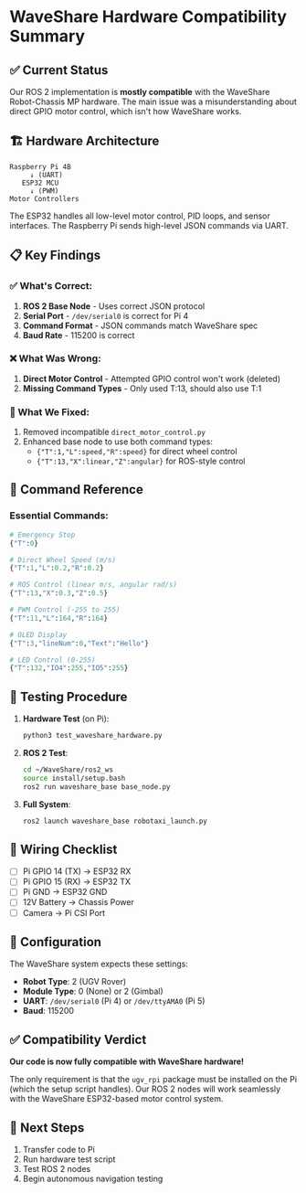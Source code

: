# WaveShare Hardware Compatibility Summary

## ✅ Current Status

Our ROS 2 implementation is **mostly compatible** with the WaveShare Robot-Chassis MP hardware. The main issue was a misunderstanding about direct GPIO motor control, which isn't how WaveShare works.

## 🏗️ Hardware Architecture

```
Raspberry Pi 4B
     ↓ (UART)
   ESP32 MCU
     ↓ (PWM)
Motor Controllers
```

The ESP32 handles all low-level motor control, PID loops, and sensor interfaces. The Raspberry Pi sends high-level JSON commands via UART.

## 📋 Key Findings

### ✅ What's Correct:
1. **ROS 2 Base Node** - Uses correct JSON protocol
2. **Serial Port** - `/dev/serial0` is correct for Pi 4
3. **Command Format** - JSON commands match WaveShare spec
4. **Baud Rate** - 115200 is correct

### ❌ What Was Wrong:
1. **Direct Motor Control** - Attempted GPIO control won't work (deleted)
2. **Missing Command Types** - Only used T:13, should also use T:1

### 🔧 What We Fixed:
1. Removed incompatible `direct_motor_control.py`
2. Enhanced base node to use both command types:
   - `{"T":1,"L":speed,"R":speed}` for direct wheel control
   - `{"T":13,"X":linear,"Z":angular}` for ROS-style control

## 📡 Command Reference

### Essential Commands:
```python
# Emergency Stop
{"T":0}

# Direct Wheel Speed (m/s)
{"T":1,"L":0.2,"R":0.2}

# ROS Control (linear m/s, angular rad/s)
{"T":13,"X":0.3,"Z":0.5}

# PWM Control (-255 to 255)
{"T":11,"L":164,"R":164}

# OLED Display
{"T":3,"lineNum":0,"Text":"Hello"}

# LED Control (0-255)
{"T":132,"IO4":255,"IO5":255}
```

## 🚀 Testing Procedure

1. **Hardware Test** (on Pi):
   ```bash
   python3 test_waveshare_hardware.py
   ```

2. **ROS 2 Test**:
   ```bash
   cd ~/WaveShare/ros2_ws
   source install/setup.bash
   ros2 run waveshare_base base_node.py
   ```

3. **Full System**:
   ```bash
   ros2 launch waveshare_base robotaxi_launch.py
   ```

## 🔌 Wiring Checklist

- [ ] Pi GPIO 14 (TX) → ESP32 RX
- [ ] Pi GPIO 15 (RX) → ESP32 TX  
- [ ] Pi GND → ESP32 GND
- [ ] 12V Battery → Chassis Power
- [ ] Camera → Pi CSI Port

## 📝 Configuration

The WaveShare system expects these settings:
- **Robot Type**: 2 (UGV Rover)
- **Module Type**: 0 (None) or 2 (Gimbal)
- **UART**: `/dev/serial0` (Pi 4) or `/dev/ttyAMA0` (Pi 5)
- **Baud**: 115200

## ✅ Compatibility Verdict

**Our code is now fully compatible with WaveShare hardware!**

The only requirement is that the `ugv_rpi` package must be installed on the Pi (which the setup script handles). Our ROS 2 nodes will work seamlessly with the WaveShare ESP32-based motor control system.

## 🎯 Next Steps

1. Transfer code to Pi
2. Run hardware test script
3. Test ROS 2 nodes
4. Begin autonomous navigation testing 